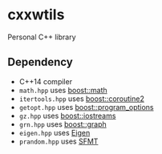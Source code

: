 cxxwtils
========

Personal C++ library


Dependency
----------

- C++14 compiler
- `math.hpp` uses [boost::math](http://www.boost.org/doc/libs/release/libs/math/doc/)
- `itertools.hpp` uses [boost::coroutine2](http://www.boost.org/doc/libs/release/libs/coroutine2/doc/html/)
- `getopt.hpp` uses [boost::program_options](http://www.boost.org/doc/libs/release/libs/program_options/doc/)
- `gz.hpp` uses [boost::iostreams](http://www.boost.org/doc/libs/release/libs/iostreams/doc/)
- `grn.hpp` uses [boost::graph](http://www.boost.org/doc/libs/release/libs/graph/doc/)
- `eigen.hpp` uses [Eigen](https://eigen.tuxfamily.org/)
- `prandom.hpp` uses [SFMT](https://github.com/heavywatal/sfmt-installer)
